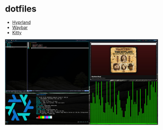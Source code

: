 # dotfiles

- [Hyprland](./hypr/)
- [Waybar](./waybar/)
- [Kitty](./kitty/kitty.conf)


![screenshot](./screenshot.jpg)


